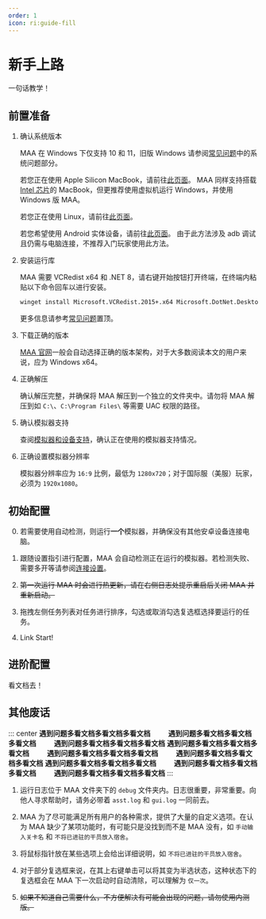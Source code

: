 ```yaml
---
order: 1
icon: ri:guide-fill
---
```


# 新手上路

一句话教学！

## 前置准备

1. 确认系统版本

    MAA 在 Windows 下仅支持 10 和 11，旧版 Windows 请参阅[常见问题](./faq.md#系统问题)中的系统问题部分。

    若您正在使用 Apple Silicon MacBook，请前往[此页面](./device/macos.md#apple-silicon-芯片)。
    MAA 同样支持搭载 [Intel 芯片](./device/macos.md#intel-芯片)的 MacBook，但更推荐使用虚拟机运行 Windows，并使用 Windows 版 MAA。

    若您正在使用 Linux，请前往[此页面](./device/linux.md)。

    若您希望使用 Android 实体设备，请前往[此页面](./device/android.md)。
    由于此方法涉及 adb 调试且仍需与电脑连接，不推荐入门玩家使用此方法。

2. 安装运行库

    MAA 需要 VCRedist x64 和 .NET 8，请右键开始按钮打开终端，在终端内粘贴以下命令回车以进行安装。

    ```sh
    winget install Microsoft.VCRedist.2015+.x64 Microsoft.DotNet.DesktopRuntime.8
    ```

    更多信息请参考[常见问题](./faq.md)置顶。

3. 下载正确的版本

    [MAA 官网](https://maa.plus/)一般会自动选择正确的版本架构，对于大多数阅读本文的用户来说，应为 Windows x64。

4. 正确解压

    确认解压完整，并确保将 MAA 解压到一个独立的文件夹中。请勿将 MAA 解压到如 `C:\`、`C:\Program Files\` 等需要 UAC 权限的路径。

5. 确认模拟器支持

    查阅[模拟器和设备支持](./device/)，确认正在使用的模拟器支持情况。

6. 正确设置模拟器分辨率

    模拟器分辨率应为 `16:9` 比例，最低为 `1280x720`；对于国际服（美服）玩家，必须为 `1920x1080`。

## 初始配置

0. 若需要使用自动检测，则运行**一个**模拟器，并确保没有其他安卓设备连接电脑。

1. 跟随设置指引进行配置，MAA 会自动检测正在运行的模拟器。若检测失败、需要多开等请参阅[连接设置](./connection.md)。

2. ~~第一次运行 MAA 时会进行热更新，请在右侧日志处提示重启后关闭 MAA 并重新启动。~~

3. 拖拽左侧任务列表对任务进行排序，勾选或取消勾选复选框选择要运行的任务。

4. Link Start!

## 进阶配置

看文档去！

## 其他废话

::: center
**遇到问题多看文档多看文档多看文档** &emsp;&emsp; **遇到问题多看文档多看文档多看文档** &emsp;&emsp; **遇到问题多看文档多看文档多看文档**
**遇到问题多看文档多看文档多看文档** &emsp;&emsp; **遇到问题多看文档多看文档多看文档** &emsp;&emsp; **遇到问题多看文档多看文档多看文档**
**遇到问题多看文档多看文档多看文档** &emsp;&emsp; **遇到问题多看文档多看文档多看文档** &emsp;&emsp; **遇到问题多看文档多看文档多看文档**
:::

1. 运行日志位于 MAA 文件夹下的 `debug` 文件夹内。日志很重要，非常重要。向他人寻求帮助时，请务必带着 `asst.log` 和 `gui.log` 一同前去。

2. MAA 为了尽可能满足所有用户的各种需求，提供了大量的自定义选项。在认为 MAA 缺少了某项功能时，有可能只是没找到而不是 MAA 没有，如 `手动输入关卡名` 和 `不将已进驻的干员放入宿舍`。

3. 将鼠标指针放在某些选项上会给出详细说明，如 `不将已进驻的干员放入宿舍`。

4. 对于部分复选框来说，在其上右键单击可以将其变为半选状态，这种状态下的复选框会在 MAA 下一次启动时自动清除，可以理解为 `仅一次`。

5. ~~如果不知道自己需要什么，不方便解决有可能会出现的问题，请勿使用内测版。~~

